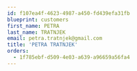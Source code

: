 ```yaml
---
id: f107ea4f-4623-4987-a450-fd439efa31fb
blueprint: customers
first_name: PETRA
last_name: TRATNJEK
email: petra.tratnjek@gmail.com
title: 'PETRA TRATNJEK'
orders:
  - 1f785ebf-d509-4e03-a639-a96659a56fa4
---
```

